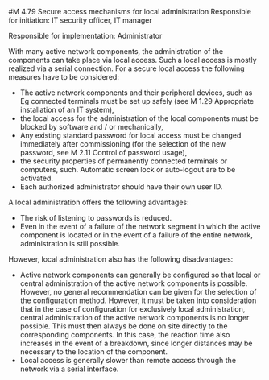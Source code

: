#M 4.79 Secure access mechanisms for local administration
Responsible for initiation: IT security officer, IT manager

Responsible for implementation: Administrator

With many active network components, the administration of the components can take place via local access. Such a local access is mostly realized via a serial connection. For a secure local access the following measures have to be considered:

* The active network components and their peripheral devices, such as Eg connected terminals must be set up safely (see M 1.29 Appropriate installation of an IT system),
* the local access for the administration of the local components must be blocked by software and / or mechanically,
* Any existing standard password for local access must be changed immediately after commissioning (for the selection of the new password, see M 2.11 Control of password usage),
* the security properties of permanently connected terminals or computers, such. Automatic screen lock or auto-logout are to be activated.
* Each authorized administrator should have their own user ID.


A local administration offers the following advantages:

* The risk of listening to passwords is reduced.
* Even in the event of a failure of the network segment in which the active component is located or in the event of a failure of the entire network, administration is still possible.


However, local administration also has the following disadvantages:

* Active network components can generally be configured so that local or central administration of the active network components is possible. However, no general recommendation can be given for the selection of the configuration method. However, it must be taken into consideration that in the case of configuration for exclusively local administration, central administration of the active network components is no longer possible. This must then always be done on site directly to the corresponding components. In this case, the reaction time also increases in the event of a breakdown, since longer distances may be necessary to the location of the component.
* Local access is generally slower than remote access through the network via a serial interface.




